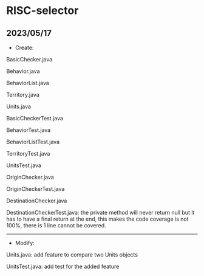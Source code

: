 # RISC-selector
## 2023/05/17
- Create: 

BasicChecker.java

Behavior.java

BehaviorList.java

Territory.java

Units.java

BasicCheckerTest.java

BehaviorTest.java

BehaviorListTest.java

TerritoryTest.java

UnitsTest.java

OriginChecker.java

OriginCheckerTest.java

DestinationChecker.java

DestinationCheckerTest.java: the private method will never return null but it has to have a final return at the end, this makes the code coverage is not 100%, there is 1 line cannot be covered.

---

- Modify:

Units.java: add feature to compare two Units objects

UnitsTest.java: add test for the added feature
